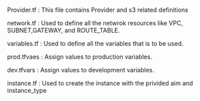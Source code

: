 Provider.tf : This file contains Provider and s3 related definitions

network.tf : Used to define all the netwrok resources like VPC, SUBNET,GATEWAY, and ROUTE_TABLE.

variables.tf : Used to define all the variables that is to be used.

prod.tfvaes : Assign values to production variables.

dev.tfvars : Assign values to development variables.

instance.tf : Used to create the instance with the privided aim and instance_type
